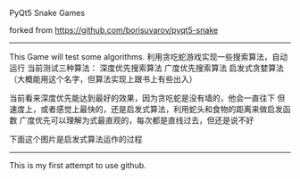
PyQt5 Snake Games

forked from https://github.com/borisuvarov/pyqt5-snake
- - -

This Game will test some algorithms.
利用贪吃蛇游戏实现一些搜索算法，自动运行
当前测试三种算法：
    深度优先搜索算法
    广度优先搜索算法
    启发式贪婪算法（大概能用这个名字，但算法实现上跟书上有些出入）
    
当前看来深度优先能达到最好的效果，因为贪吃蛇是没有墙的，他会一直往下
但速度上，或者感觉上最快的，还是启发式算法，利用蛇头和食物的距离来做启发函数
广度优先可以理解为式最直观的，每次都是直线过去，但还是说不好

下面这个图片是启发式算法运作的过程

- - -
This is my first attempt to use github.
